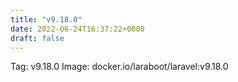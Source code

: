 ```yaml
---
title: "v9.18.0"
date: 2022-06-24T16:37:22+0000
draft: false
---
```


Tag: v9.18.0
Image: docker.io/laraboot/laravel:v9.18.0
